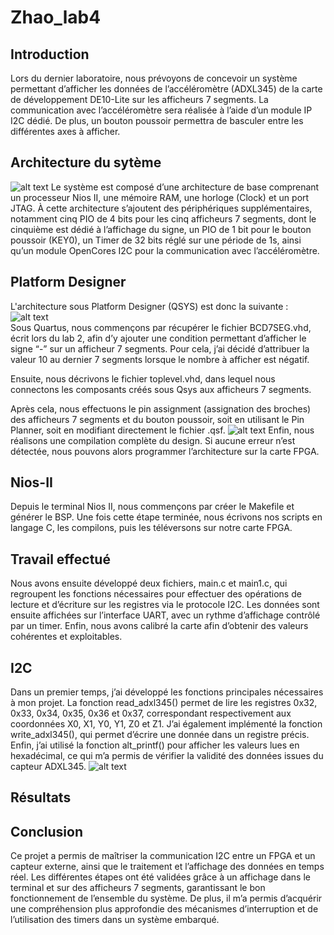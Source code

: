 # Zhao_lab4
## Introduction
Lors du dernier laboratoire, nous prévoyons de concevoir un système permettant d’afficher les données de l’accéléromètre (ADXL345) de la carte de développement DE10-Lite sur les afficheurs 7 segments. La communication avec l’accéléromètre sera réalisée à l’aide d’un module IP I2C dédié. De plus, un bouton poussoir permettra de basculer entre les différentes axes à afficher.

## Architecture du sytème
![alt text](image/llab2.png)
Le système est composé d’une architecture de base comprenant un processeur Nios II, une mémoire RAM, une horloge (Clock) et un port JTAG. À cette architecture s’ajoutent des périphériques supplémentaires, notamment cinq PIO de 4 bits pour les cinq afficheurs 7 segments, dont le cinquième est dédié à l’affichage du signe, un PIO de 1 bit pour le bouton poussoir (KEY0), un Timer de 32 bits réglé sur une période de 1s, ainsi qu’un module OpenCores I2C pour la communication avec l’accéléromètre.

## Platform Designer
L'architecture sous Platform Designer (QSYS) est donc la suivante :
![alt text](image/lab2.PNG)  
Sous Quartus, nous commençons par récupérer le fichier BCD7SEG.vhd, écrit lors du lab 2, afin d’y ajouter une condition permettant d’afficher le signe “-” sur un afficheur 7 segments. Pour cela, j’ai décidé d’attribuer la valeur 10 au dernier 7 segments lorsque le nombre à afficher est négatif.

Ensuite, nous décrivons le fichier toplevel.vhd, dans lequel nous connectons les composants créés sous Qsys aux afficheurs 7 segments.

Après cela, nous effectuons le pin assignment (assignation des broches) des afficheurs 7 segments et du bouton poussoir, soit en utilisant le Pin Planner, soit en modifiant directement le fichier .qsf.
![alt text](image/lab2.PNG) 
Enfin, nous réalisons une compilation complète du design. Si aucune erreur n’est détectée, nous pouvons alors programmer l’architecture sur la carte FPGA.

## Nios-II
Depuis le terminal Nios II, nous commençons par créer le Makefile et générer le BSP. Une fois cette étape terminée, nous écrivons nos scripts en langage C, les compilons, puis les téléversons sur notre carte FPGA.
## Travail effectué
Nous avons ensuite développé deux fichiers, main.c et main1.c, qui regroupent les fonctions nécessaires pour effectuer des opérations de lecture et d’écriture sur les registres via le protocole I2C. Les données sont ensuite affichées sur l’interface UART, avec un rythme d’affichage contrôlé par un timer. Enfin, nous avons calibré la carte afin d’obtenir des valeurs cohérentes et exploitables.

## I2C
Dans un premier temps, j’ai développé les fonctions principales nécessaires à mon projet. La fonction read_adxl345() permet de lire les registres 0x32, 0x33, 0x34, 0x35, 0x36 et 0x37, correspondant respectivement aux coordonnées X0, X1, Y0, Y1, Z0 et Z1. J’ai également implémenté la fonction write_adxl345(), qui permet d’écrire une donnée dans un registre précis. Enfin, j’ai utilisé la fonction alt_printf() pour afficher les valeurs lues en hexadécimal, ce qui m’a permis de vérifier la validité des données issues du capteur ADXL345.
![alt text](image/lab2.PNG)  

## Résultats

## Conclusion
Ce projet a permis de maîtriser la communication I2C entre un FPGA et un capteur externe, ainsi que le traitement et l’affichage des données en temps réel. Les différentes étapes ont été validées grâce à un affichage dans le terminal et sur des afficheurs 7 segments, garantissant le bon fonctionnement de l’ensemble du système. De plus, il m’a permis d’acquérir une compréhension plus approfondie des mécanismes d’interruption et de l’utilisation des timers dans un système embarqué.
